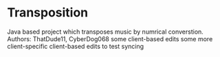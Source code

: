 # Transposition
Java based project which transposes music by numrical converstion.
Authors: ThatDude11, CyberDog068
some client-based edits
some more client-specific client-based edits to test syncing
